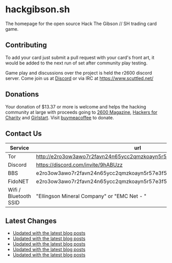 # hackgibson.sh
The homepage for the open source Hack The Gibson // SH trading card game.


## Contributing

To add your card just submit a pull request with your card's front art, it would be added to the next run of set after community play testing.

Game play and discussions over the project is held the r2600 discord server. Come join us at [Discord](https://discord.com/invite/9hABUzz) or via IRC at https://www.scuttled.net/


## Donations

Your donation of $13.37 or more is welcome and helps the hacking community at large with proceeds going to [2600 Magazine](https://2600.com/), [Hackers for Charity](https://hackersforcharity.org) and [Girlstart](https://girlstart.org).  Visit [buymeacoffee](https://www.buymeacoffee.com/hackgibson.sh) to donate.


## Contact Us

Service | url
-|-
Tor | http://e2ro3ow3awo7r2favn24n65ycc2qmzkoayn5r57e3f56nvjwdcgg32ad.onion
Discord | https://discord.com/invite/9hABUzz
BBS | e2ro3ow3awo7r2favn24n65ycc2qmzkoayn5r57e3f56nvjwdcgg32ad.onion:23
FidoNET | e2ro3ow3awo7r2favn24n65ycc2qmzkoayn5r57e3f56nvjwdcgg32ad.onion:24554
Wifi / Bluetooth SSID | "Ellingson Mineral Company" or "EMC Net - <fidonet address>"

## Latest Changes
<!-- BLOG-POST-LIST:START -->
- [Updated with the latest blog posts](https://github.com/DFW2600/hackgibson.sh/commit/f25c8fada451caf3946d1217a0c04d953fae97f6)
- [Updated with the latest blog posts](https://github.com/DFW2600/hackgibson.sh/commit/4f934556c96ab25daadcc34cae080a060a963820)
- [Updated with the latest blog posts](https://github.com/DFW2600/hackgibson.sh/commit/1dbbdc1df3a17de5c913243d399ed84eea292631)
- [Updated with the latest blog posts](https://github.com/DFW2600/hackgibson.sh/commit/eb5e4a99dcc44579ded6f1f50ad88485e97cba01)
- [Updated with the latest blog posts](https://github.com/DFW2600/hackgibson.sh/commit/ccf07d82f0fd5b0bb6ef8e433661babcea0cacc7)
<!-- BLOG-POST-LIST:END -->
